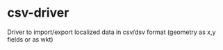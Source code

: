 # csv-driver
Driver to import/export localized data in csv/dsv format (geometry as x,y fields or as wkt)
